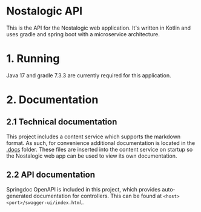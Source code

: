 # Nostalogic API

This is the API for the Nostalogic web application. It's written in Kotlin and uses gradle and spring boot with a 
microservice architecture.

# 1. Running

Java 17 and gradle 7.3.3 are currently required for this application.

# 2. Documentation

## 2.1 Technical documentation

This project includes a content service which supports the markdown format. As such, for convenience additional 
documentation is located in the [.docs](.docs) folder. These files are inserted into the content service on startup so 
the Nostalogic web app can be used to view its own documentation.

## 2.2 API documentation

Springdoc OpenAPI is included in this project, which provides auto-generated documentation for controllers. This can be
found at `<host><port>/swagger-ui/index.html`.
